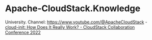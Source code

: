 # Apache-CloudStack.Knowledge
University. Channel: https://www.youtube.com/@ApacheCloudStack - [cloud-init: How Does It Really Work? - CloudStack Collaboration Conference 2022](https://youtu.be/seknX44Ktfc)
